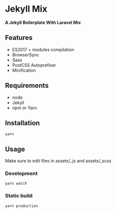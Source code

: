# Jekyll Mix

**A Jekyll Boilerplate With Laravel Mix**

## Features
* ES2017 + modules compilation
* BrowserSync
* Sass
* PostCSS Autoprefixer
* Minification

## Requirements

* node
* Jekyll
* npm or Yarn

## Installation

```yarn```

## Usage

Make sure to edit files in assets/_js and assets/_scss

### Development

```yarn watch```

### Static build

```yarn production```

